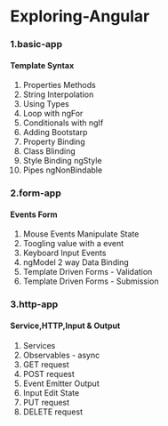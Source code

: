 # Exploring-Angular

### 1.basic-app 
#### Template Syntax
1. Properties Methods
2. String Interpolation
3. Using Types
4. Loop with ngFor
5. Conditionals with ngIf
6. Adding Bootstarp
7. Property Binding
8. Class Blinding
9. Style Binding ngStyle
10. Pipes ngNonBindable

### 2.form-app 
#### Events Form
1. Mouse Events Manipulate State
2. Toogling value with a event
3. Keyboard Input Events
4. ngModel 2 way Data Binding
5. Template Driven Forms - Validation
5. Template Driven Forms - Submission 

### 3.http-app 
#### Service,HTTP,Input & Output
1. Services
2. Observables - async 
3. GET request
4. POST request
5. Event Emitter Output
6. Input Edit State
7. PUT request
8. DELETE request
